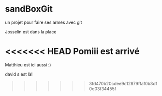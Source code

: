 # sandBoxGit
un projet pour faire ses armes avec git

Josselin est dans la place

<<<<<<< HEAD
Pomiii est arrivé
=======
Matthieu est ici aussi :)

david s est là!
>>>>>>> 3fd470b20cdee9c12879ffaf0b3d10d03f34455f
